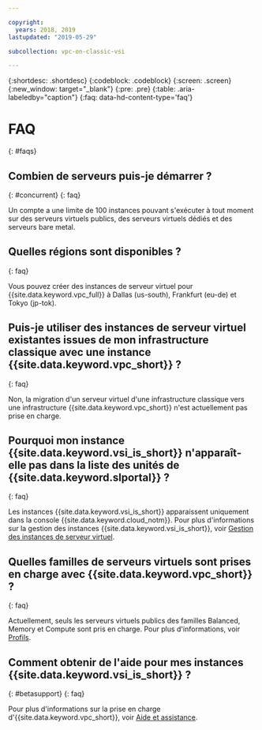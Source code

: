 ```yaml
---

copyright:
  years: 2018, 2019
lastupdated: "2019-05-29"

subcollection: vpc-on-classic-vsi

---
```


{:shortdesc: .shortdesc}
{:codeblock: .codeblock}
{:screen: .screen}
{:new_window: target="_blank"}
{:pre: .pre}
{:table: .aria-labeledby="caption"}
{:faq: data-hd-content-type='faq'}

# FAQ
{: #faqs}
## Combien de serveurs puis-je démarrer ?
{: #concurrent}
{: faq}

Un compte a une limite de 100 instances pouvant s'exécuter à tout moment sur des serveurs virtuels publics, des serveurs virtuels dédiés et des serveurs bare metal.

## Quelles régions sont disponibles ?
{: faq}

Vous pouvez créer des instances de serveur virtuel pour {{site.data.keyword.vpc_full}} à Dallas (us-south), Frankfurt (eu-de) et Tokyo (jp-tok).

## Puis-je utiliser des instances de serveur virtuel existantes issues de mon infrastructure classique avec une instance {{site.data.keyword.vpc_short}} ?
{: faq}

Non, la migration d'un serveur virtuel d'une infrastructure classique vers une infrastructure {{site.data.keyword.vpc_short}} n'est actuellement pas prise en charge.

## Pourquoi mon instance {{site.data.keyword.vsi_is_short}} n'apparaît-elle pas dans la liste des unités de {{site.data.keyword.slportal}} ?
{: faq}

Les instances {{site.data.keyword.vsi_is_short}} apparaissent uniquement dans la console {{site.data.keyword.cloud_notm}}. Pour plus d'informations sur la gestion des instances {{site.data.keyword.vsi_is_short}}, voir [Gestion des instances de serveur virtuel](/docs/vpc-on-classic-vsi?topic=vpc-on-classic-vsi-managing-virtual-server-instances#managing-virtual-server-instances).


## Quelles familles de serveurs virtuels sont prises en charge avec {{site.data.keyword.vpc_short}} ?
{: faq}

Actuellement, seuls les serveurs virtuels publics des familles Balanced, Memory et Compute sont pris en charge. Pour plus d'informations, voir [Profils](/docs/vpc-on-classic-vsi?topic=vpc-on-classic-vsi-profiles#profiles).

## Comment obtenir de l'aide pour mes instances {{site.data.keyword.vsi_is_short}} ?
{: #betasupport}
{: faq}

Pour plus d'informations sur la prise en charge d'{{site.data.keyword.vpc_short}}, voir [Aide et assistance](/docs/vpc-on-classic?topic=vpc-on-classic-getting-help-and-support).
